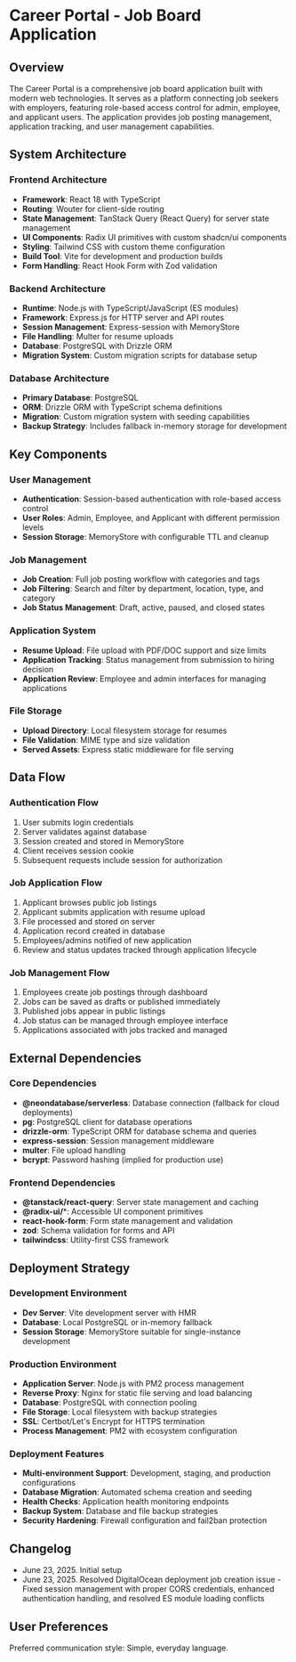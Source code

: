 # Career Portal - Job Board Application

## Overview
The Career Portal is a comprehensive job board application built with modern web technologies. It serves as a platform connecting job seekers with employers, featuring role-based access control for admin, employee, and applicant users. The application provides job posting management, application tracking, and user management capabilities.

## System Architecture

### Frontend Architecture
- **Framework**: React 18 with TypeScript
- **Routing**: Wouter for client-side routing
- **State Management**: TanStack Query (React Query) for server state management
- **UI Components**: Radix UI primitives with custom shadcn/ui components
- **Styling**: Tailwind CSS with custom theme configuration
- **Build Tool**: Vite for development and production builds
- **Form Handling**: React Hook Form with Zod validation

### Backend Architecture
- **Runtime**: Node.js with TypeScript/JavaScript (ES modules)
- **Framework**: Express.js for HTTP server and API routes
- **Session Management**: Express-session with MemoryStore
- **File Handling**: Multer for resume uploads
- **Database**: PostgreSQL with Drizzle ORM
- **Migration System**: Custom migration scripts for database setup

### Database Architecture
- **Primary Database**: PostgreSQL
- **ORM**: Drizzle ORM with TypeScript schema definitions
- **Migration**: Custom migration system with seeding capabilities
- **Backup Strategy**: Includes fallback in-memory storage for development

## Key Components

### User Management
- **Authentication**: Session-based authentication with role-based access control
- **User Roles**: Admin, Employee, and Applicant with different permission levels
- **Session Storage**: MemoryStore with configurable TTL and cleanup

### Job Management
- **Job Creation**: Full job posting workflow with categories and tags
- **Job Filtering**: Search and filter by department, location, type, and category
- **Job Status Management**: Draft, active, paused, and closed states

### Application System
- **Resume Upload**: File upload with PDF/DOC support and size limits
- **Application Tracking**: Status management from submission to hiring decision
- **Application Review**: Employee and admin interfaces for managing applications

### File Storage
- **Upload Directory**: Local filesystem storage for resumes
- **File Validation**: MIME type and size validation
- **Served Assets**: Express static middleware for file serving

## Data Flow

### Authentication Flow
1. User submits login credentials
2. Server validates against database
3. Session created and stored in MemoryStore
4. Client receives session cookie
5. Subsequent requests include session for authorization

### Job Application Flow
1. Applicant browses public job listings
2. Applicant submits application with resume upload
3. File processed and stored on server
4. Application record created in database
5. Employees/admins notified of new application
6. Review and status updates tracked through application lifecycle

### Job Management Flow
1. Employees create job postings through dashboard
2. Jobs can be saved as drafts or published immediately
3. Published jobs appear in public listings
4. Job status can be managed through employee interface
5. Applications associated with jobs tracked and managed

## External Dependencies

### Core Dependencies
- **@neondatabase/serverless**: Database connection (fallback for cloud deployments)
- **pg**: PostgreSQL client for database operations
- **drizzle-orm**: TypeScript ORM for database schema and queries
- **express-session**: Session management middleware
- **multer**: File upload handling
- **bcrypt**: Password hashing (implied for production use)

### Frontend Dependencies
- **@tanstack/react-query**: Server state management and caching
- **@radix-ui/***: Accessible UI component primitives
- **react-hook-form**: Form state management and validation
- **zod**: Schema validation for forms and API
- **tailwindcss**: Utility-first CSS framework

## Deployment Strategy

### Development Environment
- **Dev Server**: Vite development server with HMR
- **Database**: Local PostgreSQL or in-memory fallback
- **Session Storage**: MemoryStore suitable for single-instance development

### Production Environment
- **Application Server**: Node.js with PM2 process management
- **Reverse Proxy**: Nginx for static file serving and load balancing
- **Database**: PostgreSQL with connection pooling
- **File Storage**: Local filesystem with backup strategies
- **SSL**: Certbot/Let's Encrypt for HTTPS termination
- **Process Management**: PM2 with ecosystem configuration

### Deployment Features
- **Multi-environment Support**: Development, staging, and production configurations
- **Database Migration**: Automated schema creation and seeding
- **Health Checks**: Application health monitoring endpoints
- **Backup System**: Database and file backup strategies
- **Security Hardening**: Firewall configuration and fail2ban protection

## Changelog
- June 23, 2025. Initial setup
- June 23, 2025. Resolved DigitalOcean deployment job creation issue - Fixed session management with proper CORS credentials, enhanced authentication handling, and resolved ES module loading conflicts

## User Preferences
Preferred communication style: Simple, everyday language.